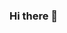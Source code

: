 ### Hi there 👋

<!--
**Galaxy-ghost/Galaxy-ghost** is a ✨ _special_ ✨ repository because its `README.md` (this file) appears on your GitHub profile.

Here are some ideas to get you started:

- 🔭 Hi, I’m @Galaxy-ghost
- 🌱 I’m currently learning c++,Golang
- 📫 How to reach me: [Wechat]Shinax06

-->
